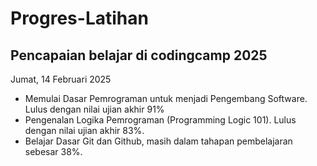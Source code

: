 Progres-Latihan
==
Pencapaian belajar di codingcamp 2025
-
Jumat, 14 Februari 2025
* Memulai Dasar Pemrograman untuk menjadi Pengembang Software. Lulus dengan nilai ujian akhir 91%
* Pengenalan Logika Pemrograman (Programming Logic 101). Lulus dengan nilai ujian akhir 83%.
* Belajar Dasar Git dan Github, masih dalam tahapan pembelajaran sebesar 38%.
